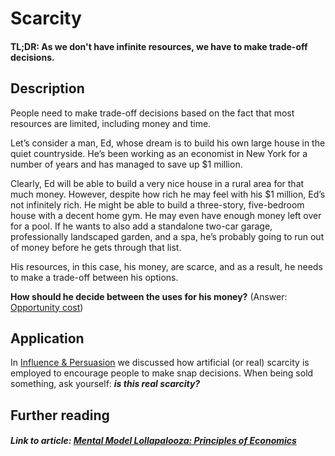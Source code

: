 # Scarcity
#### TL;DR: As we don't have infinite resources, we have to make trade-off decisions.

## Description
People need to make trade-off decisions based on the fact that most resources are limited, including money and time.

Let’s consider a man, Ed, whose dream is to build his own large house in the quiet countryside. He’s been working as an economist in New York for a number of years and has managed to save up $1 million.

Clearly, Ed will be able to build a very nice house in a rural area for that much money. However, despite how rich he may feel with his $1 million, Ed’s not infinitely rich. He might be able to build a three-story, five-bedroom house with a decent home gym. He may even have enough money left over for a pool. If he wants to also add a standalone two-car garage, professionally landscaped garden, and a spa, he’s probably going to run out of money before he gets through that list.

His resources, in this case, his money, are scarce, and as a result, he needs to make a trade-off between his options.

**How should he decide between the uses for his money?** (Answer: [Opportunity cost](https://github.com/interesting-git/worldly-wisdom/new/main/mental-models/economics/principles-of-economics/opportunity_cost.md))

## Application
In [Influence & Persuasion](https://github.com/interesting-git/worldly-wisdom/blob/main/mental-models/psychology/influence_and_persuasion.md) we discussed how artificial (or real) scarcity is employed to encourage people to make snap decisions. When being sold something, ask yourself: ***is this real scarcity?***

## Further reading
##### Link to article: [Mental Model Lollapalooza: Principles of Economics](https://david-r-phillips.medium.com/mental-model-lollapalooza-principles-of-economics-e5b797530f44)
